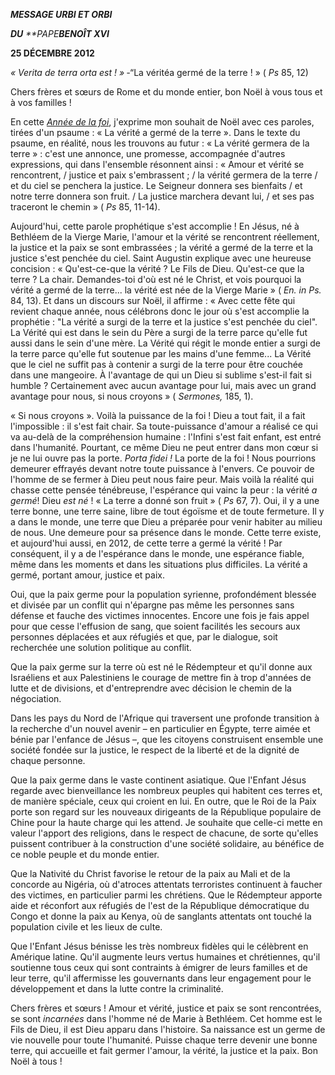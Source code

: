 ***MESSAGE URBI ET ORBI***

***DU** **PAPE****BENOÎT XVI***

**25 DÉCEMBRE 2012**

*« Verita de terra orta est ! » ‑*“La véritéa germé de la terre ! » ( *Ps* 85, 12)

Chers frères et sœurs de Rome et du monde entier, bon Noël à vous tous et à vos familles !

En cette *[Année de la foi](http://www.vatican.va/special/annus_fidei/index_fr.htm)*, j'exprime mon souhait de Noël avec ces paroles, tirées d'un psaume : « La vérité a germé de la terre ». Dans le texte du psaume, en réalité, nous les trouvons au futur : « La vérité germera de la terre » : c'est une annonce, une promesse, accompagnée d'autres expressions, qui dans l'ensemble résonnent ainsi : « Amour et vérité se rencontrent, / justice et paix s'embrassent ; / la vérité germera de la terre / et du ciel se penchera la justice. Le Seigneur donnera ses bienfaits / et notre terre donnera son fruit. / La justice marchera devant lui, / et ses pas traceront le chemin » ( *Ps* 85, 11-14).

Aujourd'hui, cette parole prophétique s'est accomplie ! En Jésus, né à Bethléem de la Vierge Marie, l'amour et la vérité se rencontrent réellement, la justice et la paix se sont embrassées ; la vérité a germé de la terre et la justice s'est penchée du ciel. Saint Augustin explique avec une heureuse concision : « Qu'est-ce-que la vérité ? Le Fils de Dieu. Qu'est-ce que la terre ? La chair. Demandes-toi d'où est né le Christ, et vois pourquoi la vérité a germé de la terre... la vérité est née de la Vierge Marie » ( *En. in Ps.* 84, 13). Et dans un discours sur Noël, il affirme : « Avec cette fête qui revient chaque année, nous célébrons donc le jour où s'est accomplie la prophétie : "La vérité a surgi de la terre et la justice s'est penchée du ciel". La Vérité qui est dans le sein du Père a surgi de la terre parce qu'elle fut aussi dans le sein d'une mère. La Vérité qui régit le monde entier a surgi de la terre parce qu'elle fut soutenue par les mains d'une femme... La Vérité que le ciel ne suffit pas à contenir a surgi de la terre pour être couchée dans une mangeoire. À l'avantage de qui un Dieu si sublime s'est-il fait si humble ? Certainement avec aucun avantage pour lui, mais avec un grand avantage pour nous, si nous croyons » ( *Sermones,* 185, 1).

« Si nous croyons ». Voilà la puissance de la foi ! Dieu a tout fait, il a fait l'impossible : il s'est fait chair. Sa toute-puissance d'amour a réalisé ce qui va au-delà de la compréhension humaine : l'Infini s'est fait enfant, est entré dans l'humanité. Pourtant, ce même Dieu ne peut entrer dans mon cœur si je ne lui ouvre pas la porte. *Porta fidei !* La porte de la foi ! Nous pourrions demeurer effrayés devant notre toute puissance à l'envers. Ce pouvoir de l'homme de se fermer à Dieu peut nous faire peur. Mais voilà la réalité qui chasse cette pensée ténébreuse, l'espérance qui vainc la peur : la vérité *a germé*! Dieu *est né* ! « La terre a donné son fruit » ( *Ps* 67, 7). Oui, il y a une terre bonne, une terre saine, libre de tout égoïsme et de toute fermeture. Il y a dans le monde, une terre que Dieu a préparée pour venir habiter au milieu de nous. Une demeure pour sa présence dans le monde. Cette terre existe, et aujourd'hui aussi, en 2012, de cette terre a germé la vérité ! Par conséquent, il y a de l'espérance dans le monde, une espérance fiable, même dans les moments et dans les situations plus difficiles. La vérité a germé, portant amour, justice et paix.

Oui, que la paix germe pour la population syrienne, profondément blessée et divisée par un conflit qui n'épargne pas même les personnes sans défense et fauche des victimes innocentes. Encore une fois je fais appel pour que cesse l'effusion de sang, que soient facilités les secours aux personnes déplacées et aux réfugiés et que, par le dialogue, soit recherchée une solution politique au conflit.

Que la paix germe sur la terre où est né le Rédempteur et qu'il donne aux Israéliens et aux Palestiniens le courage de mettre fin à trop d'années de lutte et de divisions, et d'entreprendre avec décision le chemin de la négociation.

Dans les pays du Nord de l'Afrique qui traversent une profonde transition à la recherche d'un nouvel avenir – en particulier en Égypte, terre aimée et bénie par l'enfance de Jésus –, que les citoyens construisent ensemble une société fondée sur la justice, le respect de la liberté et de la dignité de chaque personne.

Que la paix germe dans le vaste continent asiatique. Que l'Enfant Jésus regarde avec bienveillance les nombreux peuples qui habitent ces terres et, de manière spéciale, ceux qui croient en lui. En outre, que le Roi de la Paix porte son regard sur les nouveaux dirigeants de la République populaire de Chine pour la haute charge qui les attend. Je souhaite que celle-ci mette en valeur l'apport des religions, dans le respect de chacune, de sorte qu'elles puissent contribuer à la construction d'une société solidaire, au bénéfice de ce noble peuple et du monde entier.

Que la Nativité du Christ favorise le retour de la paix au Mali et de la concorde au Nigéria, où d'atroces attentats terroristes continuent à faucher des victimes, en particulier parmi les chrétiens. Que le Rédempteur apporte aide et réconfort aux réfugiés de l'est de la République démocratique du Congo et donne la paix au Kenya, où de sanglants attentats ont touché la population civile et les lieux de culte.

Que l'Enfant Jésus bénisse les très nombreux fidèles qui le célèbrent en Amérique latine. Qu'il augmente leurs vertus humaines et chrétiennes, qu'il soutienne tous ceux qui sont contraints à émigrer de leurs familles et de leur terre, qu'il affermisse les gouvernants dans leur engagement pour le développement et dans la lutte contre la criminalité.

Chers frères et sœurs ! Amour et vérité, justice et paix se sont rencontrées, se sont *incarnées* dans l'homme né de Marie à Bethléem. Cet homme est le Fils de Dieu, il est Dieu apparu dans l'histoire. Sa naissance est un germe de vie nouvelle pour toute l'humanité. Puisse chaque terre devenir une bonne terre, qui accueille et fait germer l'amour, la vérité, la justice et la paix. Bon Noël à tous !